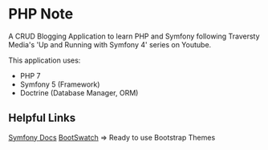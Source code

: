 # PHP Note

A CRUD Blogging Application to learn PHP and Symfony following Traversty Media's 'Up and Running with Symfony 4' series on Youtube.

This application uses:

* PHP 7
* Symfony 5 (Framework)
* Doctrine (Database Manager, ORM)


## Helpful Links

[Symfony Docs](https://symfony.com/doc/current/index.html)
[BootSwatch](https://bootswatch.com) => Ready to use Bootstrap Themes

